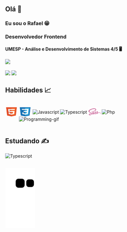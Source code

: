 ## Olá 👋
###  Eu sou o  Rafael 😁
### Desenvolvedor Frontend
####  UMESP - Análise e Desenvolvimento de Sistemas 4/5 🖥️
<div style="display: inline_block" width="100%">
  <a href="https://github.com/rafaelc10">
 <img height="180em" src="https://github-readme-stats.vercel.app/api/top-langs/?username=rafaelc10&layout=compact&langs_count=7&theme=dracula"/>
</div>
<br/>
 <a href = "mailto:coppini.rafael2@gmail.com"><img src="https://img.shields.io/badge/-Gmail-%23333?style=for-the-badge&logo=gmail&logoColor=white" target="_blank"></a>
  <a href="https://www.linkedin.com/in/rafael-coppini/" target="_blank"><img src="https://img.shields.io/badge/-LinkedIn-%230077B5?style=for-the-badge&logo=linkedin&logoColor=white" target="_blank"></a> 

  ## Habilidades 📈
  
<div style="display: inline_block"><br>
  <img align="center" alt="HTML5" height="30" width="40" src="https://raw.githubusercontent.com/devicons/devicon/master/icons/html5/html5-original.svg">
  <img align="center" alt="CSS3" height="30" width="40" src="https://raw.githubusercontent.com/devicons/devicon/master/icons/css3/css3-original.svg">
  <img align="center" alt="Javascript" height="30" width="40" src="https://raw.githubusercontent.com/jmnote/z-icons/master/svg/javascript.svg">
  <img align="center" alt="Typescript" height="30" width="40" src="https://cdn.jsdelivr.net/gh/devicons/devicon/icons/typescript/typescript-original.svg">
  <img align="center" alt="Sass" height="30" width="40" src="https://github.com/devicons/devicon/blob/master/icons/sass/sass-original.svg" />
  <img align="center" alt="Php" height="30" width="40" src="https://raw.githubusercontent.com/jmnote/z-icons/master/svg/php.svg">

<img align="right" alt="Programming-gif" width="460" height="auto" src="http://clubedosgeeks.com.br/wp-content/uploads/2016/01/dormrm.gif">  

</div>
<br/><br/>

## Estudando ✍️
<div style="display: inline_block">
    <img align="center" alt="Typescript" height="30" width="40" src="https://cdn.jsdelivr.net/gh/devicons/devicon/icons/react/react-original.svg">
</div>

<br/>

![snake gif](https://github.com/rafaelc10/rafaelc10/blob/output/github-contribution-grid-snake.svg)
